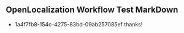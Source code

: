 ## OpenLocalization Workflow Test MarkDown
* 1a4f7fb8-154c-4275-83bd-09ab257085ef thanks!

<!--HONumber=Aug16_HO4-->


